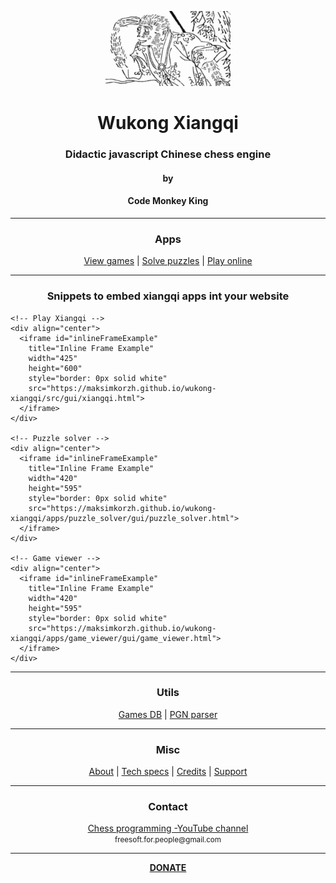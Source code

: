 <p align="center">
  <img src="src/gui/game/images/misc/logo.png">
</p>

<h1 align="center">Wukong Xiangqi</h1>
<h3 align="center">Didactic javascript Chinese chess engine</h3>
<h4 align="center">by</h4>
<h4 align="center">Code Monkey King</h4>
<hr>
<h3 align="center">Apps</h3>
<p align="center">
  <a href="https://maksimkorzh.github.io/wukong-xiangqi/apps/game_viewer/gui/game_viewer.html">View games</a> |
  <a href="https://maksimkorzh.github.io/wukong-xiangqi/apps/puzzle_solver/gui/puzzle_solver.html">Solve puzzles</a> |
  <a href="https://maksimkorzh.github.io/wukong-xiangqi/src/gui/xiangqi.html">Play online</a>
</p>
<hr>
<h3 align="center">Snippets to embed xiangqi apps int your website</h3>

    <!-- Play Xiangqi -->
    <div align="center">
      <iframe id="inlineFrameExample"
        title="Inline Frame Example"
        width="425"
        height="600"
        style="border: 0px solid white"
        src="https://maksimkorzh.github.io/wukong-xiangqi/src/gui/xiangqi.html">
      </iframe>
    </div>

    <!-- Puzzle solver -->
    <div align="center">
      <iframe id="inlineFrameExample"
        title="Inline Frame Example"
        width="420"
        height="595"
        style="border: 0px solid white"
        src="https://maksimkorzh.github.io/wukong-xiangqi/apps/puzzle_solver/gui/puzzle_solver.html">
      </iframe>
    </div>

    <!-- Game viewer -->
    <div align="center">
      <iframe id="inlineFrameExample"
        title="Inline Frame Example"
        width="420"
        height="595"
        style="border: 0px solid white"
        src="https://maksimkorzh.github.io/wukong-xiangqi/apps/game_viewer/gui/game_viewer.html">
      </iframe>
    </div>

<hr>
<h3 align="center">Utils</h3>
<p align="center">
  <a href="https://github.com/maksimKorzh/wukong-xiangqi/tree/main/xqdb">Games DB</a> |
  <a href="https://github.com/maksimKorzh/wukong-xiangqi/tree/main/xiangqi_pgn_parser">PGN parser</a>
</p>
<hr>
<h3 align="center">Misc</h3>
<p align="center">
  <a href="https://github.com/maksimKorzh/wukong-xiangqi/blob/main/docs/ABOUT.MD">About</a> |
  <a href="https://github.com/maksimKorzh/wukong-xiangqi/blob/main/docs/SPECS.MD">Tech specs</a> |
  <a href="https://github.com/maksimKorzh/wukong-xiangqi/blob/main/docs/CREDITS.MD">Credits</a> |
  <a href="https://github.com/maksimKorzh/wukong-xiangqi/issues">Support</a>
</p>
<hr>
<h3 align="center">Contact</h3>
<p align="center">
  <a href="https://www.youtube.com/channel/UCB9-prLkPwgvlKKqDgXhsMQ/playlists">Chess programming -YouTube channel</a><br>
  <small>freesoft.for.people@gmail.com</small>
</p>
<hr>
<p align="center">
  <a href="https://www.patreon.com/code_monkey_king"><strong>DONATE</strong></a>
</p>



 


